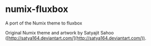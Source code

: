numix-fluxbox
=============

A port of the Numix theme to fluxbox

Original Numix theme and artwork by Satyajit Sahoo ([http://satya164.deviantart.com/](http://satya164.deviantart.com/)).
